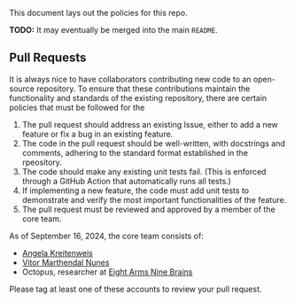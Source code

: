 This document lays out the policies for this repo. 

**TODO:** It may eventually be merged into the main `README`. 

## Pull Requests

It is always nice to have collaborators contributing new code to an open-source repository. To ensure that these contributions maintain the functionality and standards of the existing repository, there are certain policies that must be followed for the 

1. The pull request should address an existing Issue, either to add a new feature or fix a bug in an existing feature. 
2. The code in the pull request should be well-written, with docstrings and comments, adhering to the standard format established in the rpeository. 
3. The code should make any existing unit tests fail. (This is enforced through a GitHub Action that automatically runs all tests.) 
4. If implementing a new feature, the code must add unit tests to demonstrate and verify the most important functionalities of the feature. 
5. The pull request must be reviewed and approved by a member of the core team.

As of September 16, 2024, the core team consists of:
* [Angela Kreitenweis](https://github.com/AngelaKTE)
* [Vitor Marthendal Nunes](https://github.com/marthendalnunes)
* Octopus, researcher at [Eight Arms Nine Brains](https://github.com/eightarmsninebrains)

Please tag at least one of these accounts to review your pull request. 

